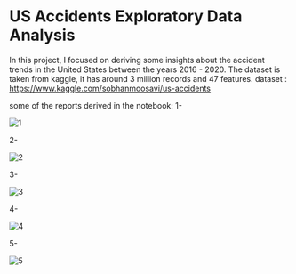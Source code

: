 # US Accidents Exploratory Data Analysis
In this project, I focused on deriving some insights about the accident trends in the United States between the years 2016 - 2020. The dataset is taken from kaggle, it has around 3 million records and 47 features.
dataset : https://www.kaggle.com/sobhanmoosavi/us-accidents

some of the reports derived in the notebook:
1-

![1](https://user-images.githubusercontent.com/67188835/118378355-f8b4dd00-b5db-11eb-849b-4ac303e1de4f.PNG)

2-

![2](https://user-images.githubusercontent.com/67188835/118378356-f94d7380-b5db-11eb-99a5-2c465045d4ca.PNG)

3-

![3](https://user-images.githubusercontent.com/67188835/118378357-f9e60a00-b5db-11eb-855f-3902a8e61cbb.PNG)

4-


![4](https://user-images.githubusercontent.com/67188835/118378358-f9e60a00-b5db-11eb-94cf-2aaeade2d8f7.PNG)

5-

![5](https://user-images.githubusercontent.com/67188835/118378359-fa7ea080-b5db-11eb-8645-cc794657671f.PNG)


